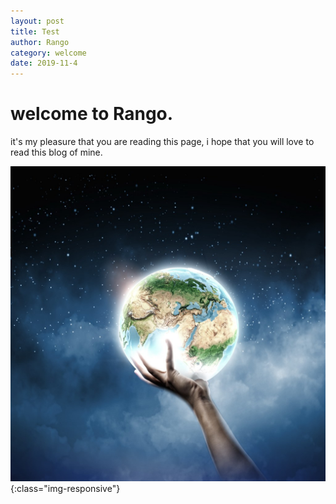 ```yaml
---
layout: post
title: Test
author: Rango
category: welcome
date: 2019-11-4
---
```

# welcome to Rango.
it's my pleasure that you are reading this page,
i hope that you will love to read this blog of mine. 


![Image Test](assets/img/img-sample.jpg){:class="img-responsive"}